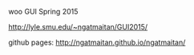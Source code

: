 woo GUI Spring 2015

http://lyle.smu.edu/~ngatmaitan/GUI2015/<br>

github pages: http://ngatmaitan.github.io/ngatmaitan/
